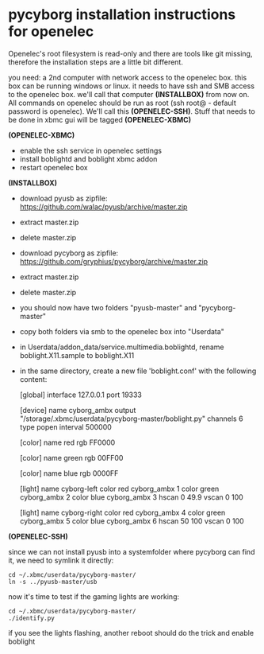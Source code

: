 pycyborg installation instructions for openelec
===============================================

Openelec's root filesystem is read-only and there are tools like git missing, therefore the installation steps are a little bit different.

you need: a 2nd computer with network access to the openelec box. this box can be running windows or linux. it needs to have ssh and SMB access to the openelec box.
we'll call that computer **(INSTALLBOX)** from now on. All commands on openelec should be run as root (ssh root@<your openelec ip> - default password is openelec).
We'll call this **(OPENELEC-SSH)**. Stuff that needs to be done in xbmc gui will be tagged **(OPENELEC-XBMC)**


**(OPENELEC-XBMC)**

* enable the ssh service in openelec settings
* install boblightd and boblight xbmc addon
* restart openelec box


**(INSTALLBOX)**

 * download pyusb as zipfile: https://github.com/walac/pyusb/archive/master.zip
 * extract master.zip
 * delete master.zip
 * download pycyborg as zipfile: https://github.com/gryphius/pycyborg/archive/master.zip
 * extract master.zip
 * delete master.zip
 * you should now have two folders "pyusb-master" and "pycyborg-master"
 * copy both folders via smb to the openelec box into "Userdata"
 * in Userdata/addon_data/service.multimedia.boblightd, rename boblight.X11.sample to boblight.X11
 * in the same directory, create a new file 'boblight.conf' with the following content:
 

	[global]
	interface 127.0.0.1
	port 19333
	
	[device]
	name cyborg_ambx
	output "/storage/.xbmc/userdata/pycyborg-master/boblight.py"
	channels 6
	type popen
	interval 500000
	
	[color]
	name red
	rgb FF0000
	
	[color]
	name green
	rgb 00FF00
	
	[color]
	name blue
	rgb 0000FF
	
	[light]
	name cyborg-left
	color red cyborg_ambx 1
	color green cyborg_ambx 2
	color blue cyborg_ambx 3
	hscan 0 49.9
	vscan 0 100
	
	[light]
	name cyborg-right
	color red cyborg_ambx 4
	color green cyborg_ambx 5
	color blue cyborg_ambx 6
	hscan 50 100
	vscan 0 100 


**(OPENELEC-SSH)**

since we can not install pyusb into a systemfolder where pycyborg can find it, we need to symlink it directly:

	cd ~/.xbmc/userdata/pycyborg-master/
	ln -s ../pyusb-master/usb
	
now it's time to test if the gaming lights are working:

	cd ~/.xbmc/userdata/pycyborg-master/
	./identify.py
	
if you see the lights flashing, another reboot should do the trick and enable boblight

